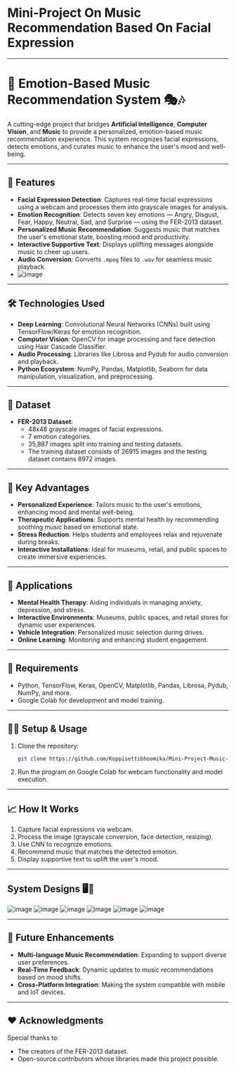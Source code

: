 # Mini-Project On Music Recommendation Based On Facial Expression

---

# 🎵 **Emotion-Based Music Recommendation System** 🎭🎶

A cutting-edge project that bridges **Artificial Intelligence**, **Computer Vision**, and **Music** to provide a personalized, emotion-based music recommendation experience. This system recognizes facial expressions, detects emotions, and curates music to enhance the user's mood and well-being.

---

## 🚀 **Features**
- **Facial Expression Detection**: Captures real-time facial expressions using a webcam and processes them into grayscale images for analysis.
- **Emotion Recognition**: Detects seven key emotions — Angry, Disgust, Fear, Happy, Neutral, Sad, and Surprise — using the FER-2013 dataset.
- **Personalized Music Recommendation**: Suggests music that matches the user's emotional state, boosting mood and productivity.
- **Interactive Supportive Text**: Displays uplifting messages alongside music to cheer up users.
- **Audio Conversion**: Converts `.mpeg` files to `.wav` for seamless music playback.
- ![image](https://github.com/user-attachments/assets/e9b6097e-b162-4266-9a6e-88980f195e29)

---

## 🛠️ **Technologies Used**
- **Deep Learning**: Convolutional Neural Networks (CNNs) built using TensorFlow/Keras for emotion recognition.
- **Computer Vision**: OpenCV for image processing and face detection using Haar Cascade Classifier.
- **Audio Processing**: Libraries like Librosa and Pydub for audio conversion and playback.
- **Python Ecosystem**: NumPy, Pandas, Matplotlib, Seaborn for data manipulation, visualization, and preprocessing.

---

## 📂 **Dataset**
- **FER-2013 Dataset**:
  - 48x48 grayscale images of facial expressions.
  - 7 emotion categories.
  - 35,887 images split into training and testing datasets.
  -  The training dataset consists of 26915 images and the testing dataset contains 8972 images.

---

## 🔑 **Key Advantages**
- **Personalized Experience**: Tailors music to the user's emotions, enhancing mood and mental well-being.
- **Therapeutic Applications**: Supports mental health by recommending soothing music based on emotional state.
- **Stress Reduction**: Helps students and employees relax and rejuvenate during breaks.
- **Interactive Installations**: Ideal for museums, retail, and public spaces to create immersive experiences.

---

## 🌟 **Applications**
- **Mental Health Therapy**: Aiding individuals in managing anxiety, depression, and stress.
- **Interactive Environments**: Museums, public spaces, and retail stores for dynamic user experiences.
- **Vehicle Integration**: Personalized music selection during drives.
- **Online Learning**: Monitoring and enhancing student engagement.

---

## 🔧 **Requirements**
- Python, TensorFlow, Keras, OpenCV, Matplotlib, Pandas, Librosa, Pydub, NumPy, and more.
- Google Colab for development and model training.

---

## 👨‍💻 **Setup & Usage**
1. Clone the repository:
   ```bash
   git clone https://github.com/Koppisettibhoomika/Mini-Project-Music-Recommendation-Based-On-Facial-Expression-
   
   ```
   
3. Run the program on Google Colab for webcam functionality and model execution.

---

## 📈 **How It Works**
1. Capture facial expressions via webcam.
2. Process the image (grayscale conversion, face detection, resizing).
3. Use CNN to recognize emotions.
4. Recommend music that matches the detected emotion.
5. Display supportive text to uplift the user's mood.

---

## System Designs 🖥️🎵
![image](https://github.com/user-attachments/assets/0b42ecb1-e3a0-425e-ac78-3688813053fd)
![image](https://github.com/user-attachments/assets/7077242a-fa2b-49f5-a504-b433c93fc8d7)
![image](https://github.com/user-attachments/assets/c69f3438-66ba-4b09-8a17-d8b3e8d2c642)
![image](https://github.com/user-attachments/assets/210ebd09-7707-49aa-94e9-4ff5cf7702fb)
![image](https://github.com/user-attachments/assets/9ef1030c-d57f-4619-83b4-5244e2bd90d4)
![image](https://github.com/user-attachments/assets/888cb85a-9c0e-49bf-8ed7-fbf43c3f2c3a)

---

## 🎯 **Future Enhancements**
- **Multi-language Music Recommendation**: Expanding to support diverse user preferences.
- **Real-Time Feedback**: Dynamic updates to music recommendations based on mood shifts.
- **Cross-Platform Integration**: Making the system compatible with mobile and IoT devices.

---

## ❤️ **Acknowledgments**
Special thanks to:
- The creators of the FER-2013 dataset.
- Open-source contributors whose libraries made this project possible.



